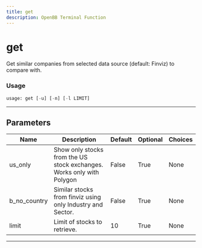 ```yaml
---
title: get
description: OpenBB Terminal Function
---
```


# get

Get similar companies from selected data source (default: Finviz) to compare with.
### Usage 
```python
usage: get [-u] [-n] [-l LIMIT]
```
---
## Parameters
| Name | Description | Default | Optional | Choices |
| ---- | ----------- | ------- | -------- | ------- |
| us_only | Show only stocks from the US stock exchanges. Works only with Polygon | False | True | None |
| b_no_country | Similar stocks from finviz using only Industry and Sector. | False | True | None |
| limit | Limit of stocks to retrieve. | 10 | True | None |
---
